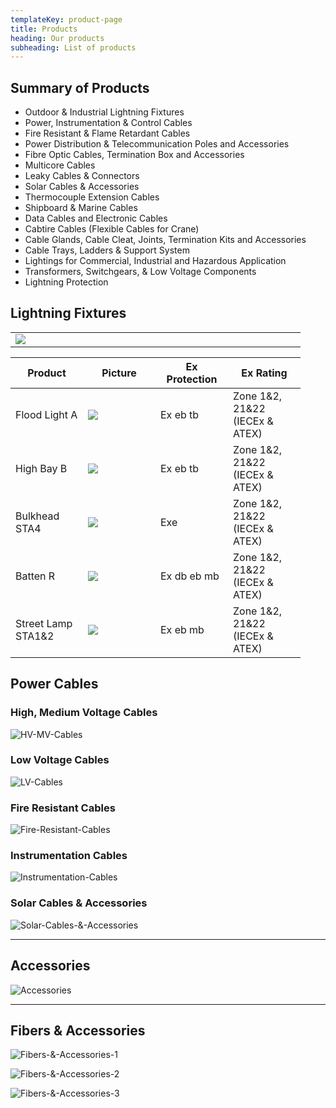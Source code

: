 ```yaml
---
templateKey: product-page
title: Products
heading: Our products
subheading: List of products
---
```

## Summary of Products
- Outdoor & Industrial Lightning Fixtures
- Power, Instrumentation & Control Cables
- Fire Resistant & Flame Retardant Cables 
- Power Distribution & Telecommunication Poles and Accessories 
- Fibre Optic Cables, Termination Box and Accessories
- Multicore Cables
- Leaky Cables & Connectors
- Solar Cables & Accessories
- Thermocouple Extension Cables
- Shipboard & Marine Cables
- Data Cables and Electronic Cables
- Cabtire Cables (Flexible Cables for Crane)
- Cable Glands, Cable Cleat, Joints, Termination Kits and Accessories
- Cable Trays, Ladders & Support System
- Lightings for Commercial, Industrial and Hazardous Application 
- Transformers, Switchgears, & Low Voltage Components 
- Lightning Protection 

## Lightning Fixtures
<style>
table {border-collapse:collapse; table-layout:fixed;}
table td {width:100px; word-wrap:break-word;}
</style>

<table>
    <tr>
        <td><img src="../../img/venas-logo.png"></td>
        <td></td>
        <td></td>
        <td></td>
    </tr>
</table>

<table>
<thead>
    <tr>
    <th>Product</th>
    <th>Picture</th>
    <th>Ex Protection</th>
    <th>Ex Rating</th>
    </tr>
</thead>
<tbody>
    <tr>
        <td>Flood Light A</td>
        <td><img src="../../img/venas-light-1.png"></td>
        <td>Ex eb tb</td>
        <td>Zone 1&2, 21&22  (IECEx & ATEX)</td>
    </tr>
    <tr>
        <td>High Bay B</td>
        <td><img src="../../img/venas-light-2.png"></td>
        <td>Ex eb tb</td>
        <td>Zone 1&2, 21&22  (IECEx & ATEX)</td>
    </tr>
    <tr>
        <td>Bulkhead STA4</td>
        <td><img src="../../img/venas-light-3.png"></td>
        <td>Exe</td>
        <td>Zone 1&2, 21&22  (IECEx & ATEX)</td>
    </tr>
    <tr>
        <td>Batten R</td>
        <td><img src="../../img/venas-light-4.png"></td>
        <td>Ex db eb mb</td>
        <td>Zone 1&2, 21&22  (IECEx & ATEX)</td>
    </tr>
    <tr>
        <td>Street Lamp STA1&2</td>
        <td><img src="../../img/venas-light-5.png"></td>
        <td>Ex eb mb</td>
        <td>Zone 1&2, 21&22  (IECEx & ATEX)</td>
    </tr>
</tbody>
</table>

## Power Cables

### High, Medium Voltage Cables

![HV-MV-Cables](../../img/product-image-1.png)

### Low Voltage Cables

![LV-Cables](../../img/product-image-2.png)

### Fire Resistant Cables

![Fire-Resistant-Cables](../../img/product-image-3.png)

### Instrumentation Cables

![Instrumentation-Cables](../../img/product-image-4.png)

### Solar Cables & Accessories

![Solar-Cables-&-Accessories](../../img/product-image-5.png)

---

## Accessories

![Accessories](../../img/product-image-6.png)

---

## Fibers & Accessories

![Fibers-&-Accessories-1](../../img/product-image-7.png)

![Fibers-&-Accessories-2](../../img/product-image-8.png)

![Fibers-&-Accessories-3](../../img/product-image-9.png)